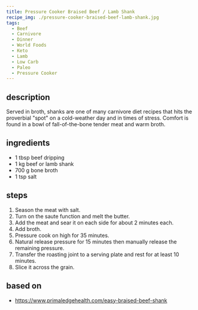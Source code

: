 ```yaml
---
title: Pressure Cooker Braised Beef / Lamb Shank
recipe_img: ./pressure-cooker-braised-beef-lamb-shank.jpg
tags:
  - Beef
  - Carnivore
  - Dinner
  - World Foods
  - Keto
  - Lamb
  - Low Carb
  - Paleo
  - Pressure Cooker
---
```


## description

Served in broth, shanks are one of many carnivore diet recipes that hits the proverbial "spot" on a cold-weather day and in times of stress. Comfort is found in a bowl of fall-of-the-bone tender meat and warm broth.

## ingredients

- 1 tbsp beef dripping
- 1 kg beef or lamb shank
- 700 g bone broth
- 1 tsp salt

## steps

1. Season the meat with salt.
2. Turn on the saute function and melt the butter.
3. Add the meat and sear it on each side for about 2 minutes each.
4. Add broth.
5. Pressure cook on high for 35 minutes.
6. Natural release pressure for 15 minutes then manually release the remaining pressure.
7. Transfer the roasting joint to a serving plate and rest for at least 10 minutes.
8. Slice it across the grain.

## based on

- https://www.primaledgehealth.com/easy-braised-beef-shank
